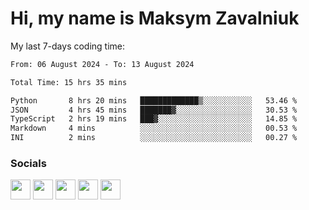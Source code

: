 Hi, my name is Maksym Zavalniuk
========================================================================================================================================

My last 7-days coding time:
<!--START_SECTION:waka-->

```txt
From: 06 August 2024 - To: 13 August 2024

Total Time: 15 hrs 35 mins

Python       8 hrs 20 mins   █████████████▒░░░░░░░░░░░   53.46 %
JSON         4 hrs 45 mins   ███████▓░░░░░░░░░░░░░░░░░   30.53 %
TypeScript   2 hrs 19 mins   ███▓░░░░░░░░░░░░░░░░░░░░░   14.85 %
Markdown     4 mins          ░░░░░░░░░░░░░░░░░░░░░░░░░   00.53 %
INI          2 mins          ░░░░░░░░░░░░░░░░░░░░░░░░░   00.27 %
```

<!--END_SECTION:waka-->


### Socials

<p align="left"> <a href="https://www.dev.to/mezgoodle" target="_blank" rel="noreferrer"><img src="https://raw.githubusercontent.com/danielcranney/readme-generator/main/public/icons/socials/devdotto.svg" width="32" height="32" /></a> <a href="https://discord.com/users/mezgoodle" target="_blank" rel="noreferrer"><img src="https://raw.githubusercontent.com/danielcranney/readme-generator/main/public/icons/socials/discord.svg" width="32" height="32" /></a> <a href="https://www.github.com/mezgoodle" target="_blank" rel="noreferrer"><img src="https://raw.githubusercontent.com/danielcranney/readme-generator/main/public/icons/socials/github.svg" width="32" height="32" /></a> <a href="http://www.instagram.com/sylvenis" target="_blank" rel="noreferrer"><img src="https://raw.githubusercontent.com/danielcranney/readme-generator/main/public/icons/socials/instagram.svg" width="32" height="32" /></a> <a href="https://www.linkedin.com/in/maksym-zavalniuk-ba4a72193" target="_blank" rel="noreferrer"><img src="https://raw.githubusercontent.com/danielcranney/readme-generator/main/public/icons/socials/linkedin.svg" width="32" height="32" /></a></p>
